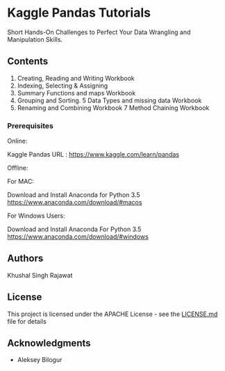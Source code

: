 # Kaggle Pandas Tutorials

Short Hands-On Challenges to Perfect Your Data Wrangling and Manipulation Skills.

## Contents

1. Creating, Reading and Writing Workbook
2. Indexing, Selecting & Assigning
3. Summary Functions and maps Workbook
4. Grouping and Sorting.
5 Data Types and missing data Workbook
6. Renaming and Combining Workbook
7 Method Chaining Workbook

### Prerequisites

Online:

Kaggle Pandas URL : https://www.kaggle.com/learn/pandas

Offline:

For MAC:

Download and Install Anaconda for Python 3.5
https://www.anaconda.com/download/#macos

For Windows Users:

Download and Install Anaconda For Python 3.5
https://www.anaconda.com/download/#windows

## Authors

Khushal Singh Rajawat

## License

This project is licensed under the APACHE License - see the [LICENSE.md](LICENSE.md) file for details

## Acknowledgments

* Aleksey Bilogur
